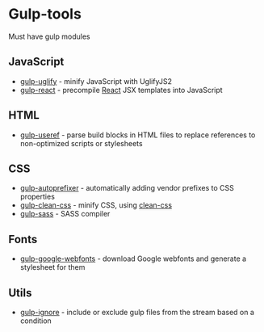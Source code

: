 # Gulp-tools
Must have gulp modules

## JavaScript
- [gulp-uglify](https://github.com/terinjokes/gulp-uglify) - minify JavaScript with UglifyJS2
- [gulp-react](https://github.com/sindresorhus/gulp-react) - precompile [React](https://facebook.github.io/react/) JSX templates into JavaScript

## HTML
- [gulp-useref](https://github.com/jonkemp/gulp-useref) - parse build blocks in HTML files to replace references to non-optimized scripts or stylesheets

## CSS
- [gulp-autoprefixer](https://github.com/sindresorhus/gulp-autoprefixer) - automatically adding vendor prefixes to CSS properties
- [gulp-clean-css](https://github.com/scniro/gulp-clean-css) - minify CSS, using [clean-css](https://github.com/jakubpawlowicz/clean-css)
- [gulp-sass](https://github.com/dlmanning/gulp-sass) - SASS compiler

## Fonts
- [gulp-google-webfonts](https://github.com/battlesnake/gulp-google-webfonts) - download Google webfonts and generate a stylesheet for them

## Utils
- [gulp-ignore](https://github.com/robrich/gulp-ignore) - include or exclude gulp files from the stream based on a condition